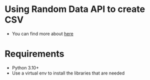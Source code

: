 # Using Random Data API to create CSV
- You can find more about [here](https://random-data-api.com/)

# Requirements
- Python 3.10+
- Use a virtual env to install the libraries that are needed

